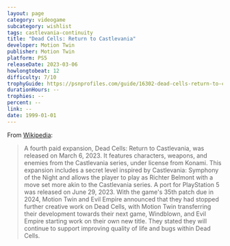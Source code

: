 ```yaml
---
layout: page
category: videogame
subcategory: wishlist
tags: castlevania-continuity
title: "Dead Cells: Return to Castlevania"
developer: Motion Twin
publisher: Motion Twin
platform: PS5
releaseDate: 2023-03-06
howlongtobeat: 12
difficulty: 7/10
trophyGuide: https://psnprofiles.com/guide/16302-dead-cells-return-to-castlevania-dlc-trophy-guide
durationHours: --
trophies: --
percent: --
link: --
date: 1999-01-01
---
```


From [Wikipedia](https://en.wikipedia.org/wiki/Dead_Cells#Release_and_expansions):

> A fourth paid expansion, Dead Cells: Return to Castlevania, was released on March 6, 2023. It features characters, weapons, and enemies from the Castlevania series, under license from Konami. This expansion includes a secret level inspired by Castlevania: Symphony of the Night and allows the player to play as Richter Belmont with a move set more akin to the Castlevania series. A port for PlayStation 5 was released on June 29, 2023. With the game's 35th patch due in 2024, Motion Twin and Evil Empire announced that they had stopped further creative work on Dead Cells, with Motion Twin transferring their development towards their next game, Windblown, and Evil Empire starting work on their own new title. They stated they will continue to support improving quality of life and bugs within Dead Cells.
